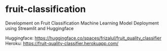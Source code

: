 # fruit-classification
Development on Fruit Classification Machine Learning Model Deployment using Streamlit and Huggingface


Huggingface: https://huggingface.co/spaces/frizalul/fruit_quality_classifier  
Heroku: https://fruit-quality-classifier.herokuapp.com/

